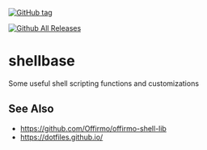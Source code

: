 [![GitHub tag](https://img.shields.io/github/tag/elifarley/shellbase.svg?maxAge=2592000)](https://github.com/elifarley/shellbase)

[![Github All Releases](https://img.shields.io/github/downloads/elifarley/shellbase/total.svg?maxAge=2592000)](https://github.com/elifarley/shellbase)

# shellbase
Some useful shell scripting functions and customizations

## See Also
- https://github.com/Offirmo/offirmo-shell-lib
- https://dotfiles.github.io/
